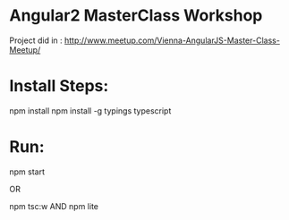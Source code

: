# Angular2 MasterClass Workshop

Project did in : http://www.meetup.com/Vienna-AngularJS-Master-Class-Meetup/

# Install Steps:

npm install
npm install -g typings typescript

# Run:
npm start

OR

npm tsc:w
AND
npm lite
